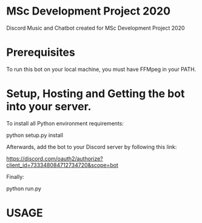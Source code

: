 # MSc Development Project 2020
Discord Music and Chatbot created for MSc Development Project 2020

# Prerequisites

To run this bot on your local machine, you must have FFMpeg in your PATH.

# Setup, Hosting and Getting the bot into your server.

To install all Python environment requirements:

python setup.py install

Afterwards, add the bot to your Discord server by following this link:

https://discord.com/oauth2/authorize?client_id=733348084712734720&scope=bot

Finally:

python run.py

# USAGE